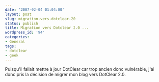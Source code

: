 ```yaml
---
date: '2007-02-04 01:04:00'
layout: post
slug: migration-vers-dotclear-20
status: publish
title: Migration vers Dotclear 2.0 ...
wordpress_id: '94'
categories:
- General
tags:
- dotclear
- geek
---
```


Puisqu'il fallait mettre à jour DotClear car trop ancien donc vulnérable, j'ai donc pris la décision de migrer mon blog vers DotClear 2.0.
